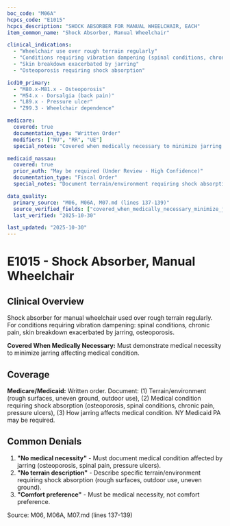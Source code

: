```yaml
---
boc_code: "M06A"
hcpcs_code: "E1015"
hcpcs_description: "SHOCK ABSORBER FOR MANUAL WHEELCHAIR, EACH"
item_common_name: "Shock Absorber, Manual Wheelchair"

clinical_indications:
  - "Wheelchair use over rough terrain regularly"
  - "Conditions requiring vibration dampening (spinal conditions, chronic pain)"
  - "Skin breakdown exacerbated by jarring"
  - "Osteoporosis requiring shock absorption"

icd10_primary:
  - "M80.x-M81.x - Osteoporosis"
  - "M54.x - Dorsalgia (back pain)"
  - "L89.x - Pressure ulcer"
  - "Z99.3 - Wheelchair dependence"

medicare:
  covered: true
  documentation_type: "Written Order"
  modifiers: ["NU", "RR", "UE"]
  special_notes: "Covered when medically necessary to minimize jarring affecting medical condition. Terrain/environment description required. Medical reason for shock absorption."

medicaid_nassau:
  covered: true
  prior_auth: "May be required (Under Review - High Confidence)"
  documentation_type: "Fiscal Order"
  special_notes: "Document terrain/environment requiring shock absorption. Medical reason. NY Medicaid PA may be required."

data_quality:
  primary_source: "M06, M06A, M07.md (lines 137-139)"
  source_verified_fields: ["covered_when_medically_necessary_minimize_jarring", "terrain_environment_description", "medical_reason_for_shock_absorption", "ny_medicaid_pa_may_be_required"]
  last_verified: "2025-10-30"

last_updated: "2025-10-30"
---
```


# E1015 - Shock Absorber, Manual Wheelchair

## Clinical Overview

Shock absorber for manual wheelchair used over rough terrain regularly. For conditions requiring vibration dampening: spinal conditions, chronic pain, skin breakdown exacerbated by jarring, osteoporosis.

**Covered When Medically Necessary:** Must demonstrate medical necessity to minimize jarring affecting medical condition.

## Coverage

**Medicare/Medicaid:** Written order. Document: (1) Terrain/environment (rough surfaces, uneven ground, outdoor use), (2) Medical condition requiring shock absorption (osteoporosis, spinal conditions, chronic pain, pressure ulcers), (3) How jarring affects medical condition. NY Medicaid PA may be required.

## Common Denials

1. **"No medical necessity"** - Must document medical condition affected by jarring (osteoporosis, spinal pain, pressure ulcers).
2. **"No terrain description"** - Describe specific terrain/environment requiring shock absorption (rough surfaces, outdoor use, uneven ground).
3. **"Comfort preference"** - Must be medical necessity, not comfort preference.

Source: M06, M06A, M07.md (lines 137-139)
